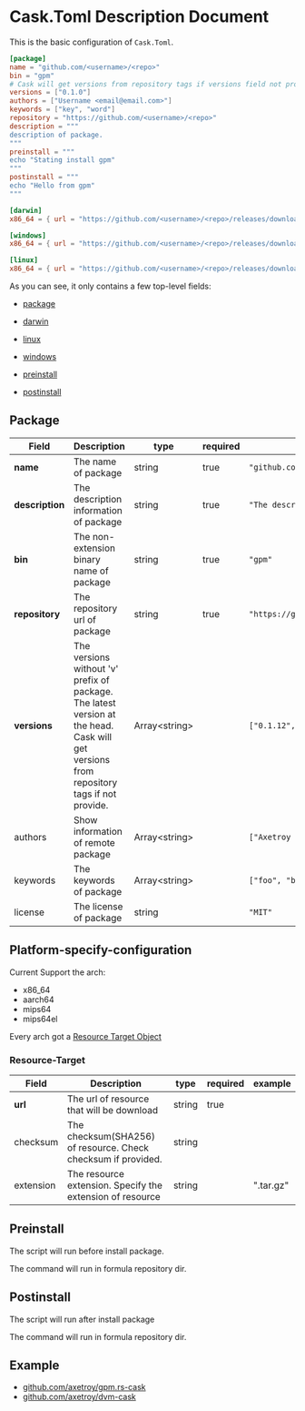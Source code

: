 # Cask.Toml Description Document

This is the basic configuration of `Cask.Toml`.

```toml
[package]
name = "github.com/<username>/<repo>"
bin = "gpm"
# Cask will get versions from repository tags if versions field not provide.
versions = ["0.1.0"]
authors = ["Username <email@email.com>"]
keywords = ["key", "word"]
repository = "https://github.com/<username>/<repo>"
description = """
description of package.
"""
preinstall = """
echo "Stating install gpm"
"""
postinstall = """
echo "Hello from gpm"
"""

[darwin]
x86_64 = { url = "https://github.com/<username>/<repo>/releases/download/v{version}/darwin_amd64.tar.gz" }

[windows]
x86_64 = { url = "https://github.com/<username>/<repo>/releases/download/v{version}/windows_amd64.tar.gz" }

[linux]
x86_64 = { url = "https://github.com/<username>/<repo>/releases/download/v{version}/linux_amd64.tar.gz" }
```

As you can see, it only contains a few top-level fields:

- [package](#Package)

- [darwin](#Platform-specify-configuration)

- [linux](#Platform-specify-configuration)

- [windows](#Platform-specify-configuration)

- [preinstall](#Preinstall)

- [postinstall](#Postinstall)

## Package

| Field           | Description                                                                                                                                      | type            | required | example                                   |
| --------------- | ------------------------------------------------------------------------------------------------------------------------------------------------ | --------------- | -------- | ----------------------------------------- |
| **name**        | The name of package                                                                                                                              | string          | true     | `"github.com/axetroy/gpm.rs"`             |
| **description** | The description information of package                                                                                                           | string          | true     | `"The description"`                       |
| **bin**         | The non-extension binary name of package                                                                                                         | string          | true     | `"gpm"`                                   |
| **repository**  | The repository url of package                                                                                                                    | string          | true     | `"https://github.com/axetroy/gpm.rs.git"` |
| **versions**    | The versions without 'v' prefix of package.<br/>The latest version at the head.<br/> Cask will get versions from repository tags if not provide. | Array\<string\> |          | `["0.1.12", "0.1.11"]`                    |
| authors         | Show information of remote package                                                                                                               | Array\<string\> |          | `["Axetroy <axetroy.dev@gmail.com>"]`     |
| keywords        | The keywords of package                                                                                                                          | Array\<string\> |          | `["foo", "bar"]`                          |
| license         | The license of package                                                                                                                           | string          |          | `"MIT"`                                   |

## Platform-specify-configuration

Current Support the arch:

- x86_64
- aarch64
- mips64
- mips64el

Every arch got a [Resource Target Object](#Resource-Target)

### Resource-Target

| Field     | Description                                                   | type   | required | example   |
| --------- | ------------------------------------------------------------- | ------ | -------- | --------- |
| **url**   | The url of resource that will be download                     | string | true     |           |
| checksum  | The checksum(SHA256) of resource. Check checksum if provided. | string |          |           |
| extension | The resource extension. Specify the extension of resource     | string |          | ".tar.gz" |

## Preinstall

The script will run before install package.

The command will run in formula repository dir.

## Postinstall

The script will run after install package

The command will run in formula repository dir.

## Example

- [github.com/axetroy/gpm.rs-cask](https://github.com/axetroy/gpm.rs-cask)
- [github.com/axetroy/dvm-cask](https://github.com/axetroy/dvm-cask)
